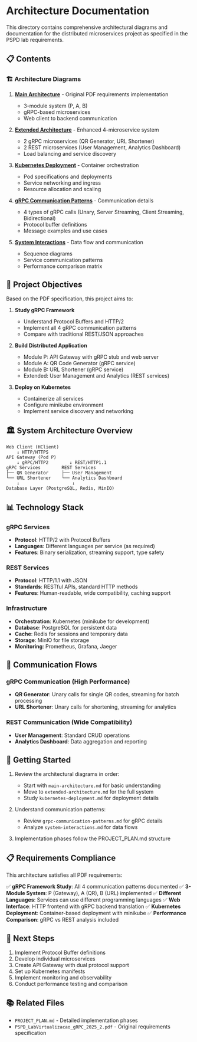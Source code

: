 # Architecture Documentation

This directory contains comprehensive architectural diagrams and documentation for the distributed microservices project as specified in the PSPD lab requirements.

## 📋 Contents

### 🏗️ Architecture Diagrams

1. **[Main Architecture](main-architecture.md)** - Original PDF requirements implementation
   - 3-module system (P, A, B)
   - gRPC-based microservices
   - Web client to backend communication

2. **[Extended Architecture](extended-architecture.md)** - Enhanced 4-microservice system
   - 2 gRPC microservices (QR Generator, URL Shortener)
   - 2 REST microservices (User Management, Analytics Dashboard)
   - Load balancing and service discovery

3. **[Kubernetes Deployment](kubernetes-deployment.md)** - Container orchestration
   - Pod specifications and deployments
   - Service networking and ingress
   - Resource allocation and scaling

4. **[gRPC Communication Patterns](grpc-communication-patterns.md)** - Communication details
   - 4 types of gRPC calls (Unary, Server Streaming, Client Streaming, Bidirectional)
   - Protocol buffer definitions
   - Message examples and use cases

5. **[System Interactions](system-interactions.md)** - Data flow and communication
   - Sequence diagrams
   - Service communication patterns
   - Performance comparison matrix

## 🎯 Project Objectives

Based on the PDF specification, this project aims to:

1. **Study gRPC Framework**
   - Understand Protocol Buffers and HTTP/2
   - Implement all 4 gRPC communication patterns
   - Compare with traditional REST/JSON approaches

2. **Build Distributed Application**
   - Module P: API Gateway with gRPC stub and web server
   - Module A: QR Code Generator (gRPC service)
   - Module B: URL Shortener (gRPC service)
   - Extended: User Management and Analytics (REST services)

3. **Deploy on Kubernetes**
   - Containerize all services
   - Configure minikube environment
   - Implement service discovery and networking

## 🏛️ System Architecture Overview

```
Web Client (HClient)
    ↓ HTTP/HTTPS
API Gateway (Pod P)
    ↓ gRPC/HTTP2        ↓ REST/HTTP1.1
gRPC Services        REST Services
├── QR Generator     ├── User Management
└── URL Shortener    └── Analytics Dashboard
    ↓                    ↓
Database Layer (PostgreSQL, Redis, MinIO)
```

## 📊 Technology Stack

### gRPC Services
- **Protocol**: HTTP/2 with Protocol Buffers
- **Languages**: Different languages per service (as required)
- **Features**: Binary serialization, streaming support, type safety

### REST Services
- **Protocol**: HTTP/1.1 with JSON
- **Standards**: RESTful APIs, standard HTTP methods
- **Features**: Human-readable, wide compatibility, caching support

### Infrastructure
- **Orchestration**: Kubernetes (minikube for development)
- **Database**: PostgreSQL for persistent data
- **Cache**: Redis for sessions and temporary data
- **Storage**: MinIO for file storage
- **Monitoring**: Prometheus, Grafana, Jaeger

## 🔄 Communication Flows

### gRPC Communication (High Performance)
- **QR Generator**: Unary calls for single QR codes, streaming for batch processing
- **URL Shortener**: Unary calls for shortening, streaming for analytics

### REST Communication (Wide Compatibility)
- **User Management**: Standard CRUD operations
- **Analytics Dashboard**: Data aggregation and reporting

## 🚀 Getting Started

1. Review the architectural diagrams in order:
   - Start with `main-architecture.md` for basic understanding
   - Move to `extended-architecture.md` for the full system
   - Study `kubernetes-deployment.md` for deployment details

2. Understand communication patterns:
   - Review `grpc-communication-patterns.md` for gRPC details
   - Analyze `system-interactions.md` for data flows

3. Implementation phases follow the PROJECT_PLAN.md structure

## 📋 Requirements Compliance

This architecture satisfies all PDF requirements:

✅ **gRPC Framework Study**: All 4 communication patterns documented
✅ **3-Module System**: P (Gateway), A (QR), B (URL) implemented
✅ **Different Languages**: Services can use different programming languages
✅ **Web Interface**: HTTP frontend with gRPC backend translation
✅ **Kubernetes Deployment**: Container-based deployment with minikube
✅ **Performance Comparison**: gRPC vs REST analysis included

## 🔧 Next Steps

1. Implement Protocol Buffer definitions
2. Develop individual microservices
3. Create API Gateway with dual protocol support
4. Set up Kubernetes manifests
5. Implement monitoring and observability
6. Conduct performance testing and comparison

## 📚 Related Files

- `PROJECT_PLAN.md` - Detailed implementation phases
- `PSPD_LabVirtualizacao_gRPC_2025_2.pdf` - Original requirements specification